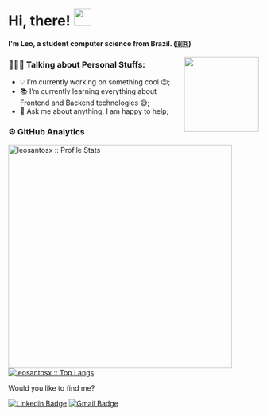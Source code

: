  # Hi, there! <img src="https://media.giphy.com/media/hvRJCLFzcasrR4ia7z/giphy.gif" width="35px">
 
 #### I'm Leo, a student computer science from Brazil. (:brazil:)
 
 <img align='right' src='https://github.com/Rishit-dagli/Rishit-dagli/blob/master/images/octocat-anime.gif' width='150"'>

 ### 👨🏽‍💻 Talking about Personal Stuffs:

 - 💡 I’m currently working on something cool :wink:;
 - 📚 I’m currently learning everything about Frontend and Backend technologies 😅;
 - 💬 Ask me about anything, I am happy to help;

 ### ⚙️ GitHub Analytics

 <p>
   <a href="https://github.com/leosantosx">
    <img width="450px" src="https://github-readme-stats.vercel.app/api?username=leosantosx&show_icons=true&theme=omni" alt="leosantosx :: Profile Stats" />
    <img src="https://github-readme-stats.vercel.app/api/top-langs/?username=leosantosx&langs_count=6&theme=omni&layout=compact" alt="leosantosx :: Top Langs" />
   </a>
 </p>


 <footer>

  <p>Would you like to find me?</p>

  [![Linkedin Badge](https://img.shields.io/badge/-leosantos-blue?style=flat-square&logo=Linkedin&logoColor=white&link=https://www.linkedin.com/in/leonardosant02)](https://www.linkedin.com/in/leonardosant02) 
  [![Gmail Badge](https://img.shields.io/badge/leonardosaint748@gmail.com-c14438?style=flat-square&logo=Gmail&logoColor=white&link=mailto:leonardosaint748@gmail.com)](mailto:leonardosaint748@gmail.com) 

 </footer>
